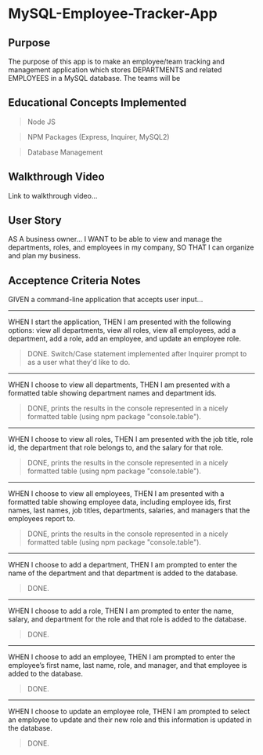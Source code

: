 # MySQL-Employee-Tracker-App

## Purpose

The purpose of this app is to make an employee/team tracking and management application which stores DEPARTMENTS and related EMPLOYEES in a MySQL database.  The teams will be 

## Educational Concepts Implemented

>Node JS

>NPM Packages (Express, Inquirer, MySQL2)

>Database Management

## Walkthrough Video

Link to walkthrough video...

## User Story

AS A business owner...
I WANT to be able to view and manage the departments, roles, and employees in my company,
SO THAT I can organize and plan my business.

## Acceptence Criteria Notes

GIVEN a command-line application that accepts user input...

- - - - -
WHEN I start the application,
THEN I am presented with the following options: view all departments, view all roles, view all employees, add a department, add a role, add an employee, and update an employee role.
>DONE.  Switch/Case statement implemented after Inquirer prompt to as a user what they'd like to do.

- - - - -
WHEN I choose to view all departments,
THEN I am presented with a formatted table showing department names and department ids.
>DONE, prints the results in the console represented in a nicely formatted table (using npm package "console.table").

- - - - -
WHEN I choose to view all roles,
THEN I am presented with the job title, role id, the department that role belongs to, and the salary for that role.
>DONE, prints the results in the console represented in a nicely formatted table (using npm package "console.table").

- - - - -
WHEN I choose to view all employees,
THEN I am presented with a formatted table showing employee data, including employee ids, first names, last names, job titles, departments, salaries, and managers that the employees report to.
>DONE, prints the results in the console represented in a nicely formatted table (using npm package "console.table").

- - - - -
WHEN I choose to add a department,
THEN I am prompted to enter the name of the department and that department is added to the database.
>DONE.

- - - - -
WHEN I choose to add a role,
THEN I am prompted to enter the name, salary, and department for the role and that role is added to the database.
>DONE.

- - - - -
WHEN I choose to add an employee,
THEN I am prompted to enter the employee’s first name, last name, role, and manager, and that employee is added to the database.
>DONE.

- - - - -
WHEN I choose to update an employee role,
THEN I am prompted to select an employee to update and their new role and this information is updated in the database.
>DONE.